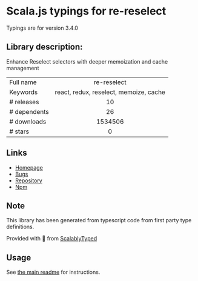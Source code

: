 
# Scala.js typings for re-reselect

Typings are for version 3.4.0

## Library description:
Enhance Reselect selectors with deeper memoization and cache management

|                    |                 |
| ------------------ | :-------------: |
| Full name          | re-reselect |
| Keywords           | react, redux, reselect, memoize, cache |
| # releases         | 10 |
| # dependents       | 26 |
| # downloads        | 1534506 |
| # stars            | 0 |

## Links
- [Homepage](https://github.com/toomuchdesign/re-reselect#readme)
- [Bugs](https://github.com/toomuchdesign/re-reselect/issues)
- [Repository](https://github.com/toomuchdesign/re-reselect)
- [Npm](https://www.npmjs.com/package/re-reselect)
    


## Note
This library has been generated from typescript code from first party type definitions.

Provided with :purple_heart: from [ScalablyTyped](https://github.com/oyvindberg/ScalablyTyped)

## Usage
See [the main readme](../../readme.md) for instructions.



